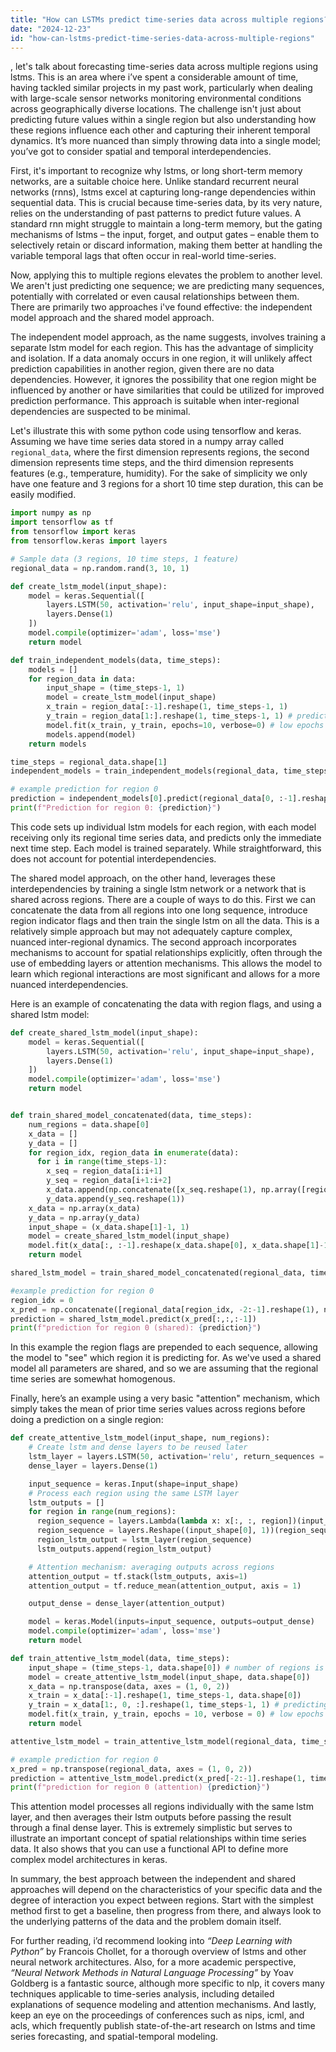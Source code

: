 ```yaml
---
title: "How can LSTMs predict time-series data across multiple regions?"
date: "2024-12-23"
id: "how-can-lstms-predict-time-series-data-across-multiple-regions"
---
```


, let's talk about forecasting time-series data across multiple regions using lstms. This is an area where i’ve spent a considerable amount of time, having tackled similar projects in my past work, particularly when dealing with large-scale sensor networks monitoring environmental conditions across geographically diverse locations. The challenge isn't just about predicting future values within a single region but also understanding how these regions influence each other and capturing their inherent temporal dynamics. It’s more nuanced than simply throwing data into a single model; you’ve got to consider spatial and temporal interdependencies.

First, it's important to recognize why lstms, or long short-term memory networks, are a suitable choice here. Unlike standard recurrent neural networks (rnns), lstms excel at capturing long-range dependencies within sequential data. This is crucial because time-series data, by its very nature, relies on the understanding of past patterns to predict future values. A standard rnn might struggle to maintain a long-term memory, but the gating mechanisms of lstms – the input, forget, and output gates – enable them to selectively retain or discard information, making them better at handling the variable temporal lags that often occur in real-world time-series.

Now, applying this to multiple regions elevates the problem to another level. We aren't just predicting one sequence; we are predicting many sequences, potentially with correlated or even causal relationships between them. There are primarily two approaches i've found effective: the independent model approach and the shared model approach.

The independent model approach, as the name suggests, involves training a separate lstm model for each region. This has the advantage of simplicity and isolation. If a data anomaly occurs in one region, it will unlikely affect prediction capabilities in another region, given there are no data dependencies. However, it ignores the possibility that one region might be influenced by another or have similarities that could be utilized for improved prediction performance. This approach is suitable when inter-regional dependencies are suspected to be minimal.

Let's illustrate this with some python code using tensorflow and keras. Assuming we have time series data stored in a numpy array called `regional_data`, where the first dimension represents regions, the second dimension represents time steps, and the third dimension represents features (e.g., temperature, humidity). For the sake of simplicity we only have one feature and 3 regions for a short 10 time step duration, this can be easily modified.

```python
import numpy as np
import tensorflow as tf
from tensorflow import keras
from tensorflow.keras import layers

# Sample data (3 regions, 10 time steps, 1 feature)
regional_data = np.random.rand(3, 10, 1)

def create_lstm_model(input_shape):
    model = keras.Sequential([
        layers.LSTM(50, activation='relu', input_shape=input_shape),
        layers.Dense(1)
    ])
    model.compile(optimizer='adam', loss='mse')
    return model

def train_independent_models(data, time_steps):
    models = []
    for region_data in data:
        input_shape = (time_steps-1, 1)
        model = create_lstm_model(input_shape)
        x_train = region_data[:-1].reshape(1, time_steps-1, 1)
        y_train = region_data[1:].reshape(1, time_steps-1, 1) # predicting next time step
        model.fit(x_train, y_train, epochs=10, verbose=0) # low epochs for brevity
        models.append(model)
    return models

time_steps = regional_data.shape[1]
independent_models = train_independent_models(regional_data, time_steps)

# example prediction for region 0
prediction = independent_models[0].predict(regional_data[0, :-1].reshape(1, time_steps-1, 1))
print(f"Prediction for region 0: {prediction}")
```

This code sets up individual lstm models for each region, with each model receiving only its regional time series data, and predicts only the immediate next time step. Each model is trained separately. While straightforward, this does not account for potential interdependencies.

The shared model approach, on the other hand, leverages these interdependencies by training a single lstm network or a network that is shared across regions. There are a couple of ways to do this. First we can concatenate the data from all regions into one long sequence, introduce region indicator flags and then train the single lstm on all the data. This is a relatively simple approach but may not adequately capture complex, nuanced inter-regional dynamics. The second approach incorporates mechanisms to account for spatial relationships explicitly, often through the use of embedding layers or attention mechanisms. This allows the model to learn which regional interactions are most significant and allows for a more nuanced interdependencies.

Here is an example of concatenating the data with region flags, and using a shared lstm model:

```python
def create_shared_lstm_model(input_shape):
    model = keras.Sequential([
        layers.LSTM(50, activation='relu', input_shape=input_shape),
        layers.Dense(1)
    ])
    model.compile(optimizer='adam', loss='mse')
    return model


def train_shared_model_concatenated(data, time_steps):
    num_regions = data.shape[0]
    x_data = []
    y_data = []
    for region_idx, region_data in enumerate(data):
      for i in range(time_steps-1):
        x_seq = region_data[i:i+1]
        y_seq = region_data[i+1:i+2]
        x_data.append(np.concatenate([x_seq.reshape(1), np.array([region_idx])], axis = 0))
        y_data.append(y_seq.reshape(1))
    x_data = np.array(x_data)
    y_data = np.array(y_data)
    input_shape = (x_data.shape[1]-1, 1)
    model = create_shared_lstm_model(input_shape)
    model.fit(x_data[:, :-1].reshape(x_data.shape[0], x_data.shape[1]-1, 1), y_data, epochs = 10, verbose = 0) # low epochs for brevity
    return model

shared_lstm_model = train_shared_model_concatenated(regional_data, time_steps)

#example prediction for region 0
region_idx = 0
x_pred = np.concatenate([regional_data[region_idx, -2:-1].reshape(1), np.array([region_idx])], axis = 0).reshape(1,1,2)
prediction = shared_lstm_model.predict(x_pred[:,:,:-1])
print(f"prediction for region 0 (shared): {prediction}")
```
In this example the region flags are prepended to each sequence, allowing the model to "see" which region it is predicting for. As we've used a shared model all parameters are shared, and so we are assuming that the regional time series are somewhat homogenous.

Finally, here’s an example using a very basic "attention" mechanism, which simply takes the mean of prior time series values across regions before doing a prediction on a single region:

```python
def create_attentive_lstm_model(input_shape, num_regions):
    # Create lstm and dense layers to be reused later
    lstm_layer = layers.LSTM(50, activation='relu', return_sequences = False)
    dense_layer = layers.Dense(1)

    input_sequence = keras.Input(shape=input_shape)
    # Process each region using the same LSTM layer
    lstm_outputs = []
    for region in range(num_regions):
      region_sequence = layers.Lambda(lambda x: x[:, :, region])(input_sequence)
      region_sequence = layers.Reshape((input_shape[0], 1))(region_sequence) # ensure the shape is correct to be fed to an lstm
      region_lstm_output = lstm_layer(region_sequence)
      lstm_outputs.append(region_lstm_output)

    # Attention mechanism: averaging outputs across regions
    attention_output = tf.stack(lstm_outputs, axis=1)
    attention_output = tf.reduce_mean(attention_output, axis = 1)

    output_dense = dense_layer(attention_output)

    model = keras.Model(inputs=input_sequence, outputs=output_dense)
    model.compile(optimizer='adam', loss='mse')
    return model

def train_attentive_lstm_model(data, time_steps):
    input_shape = (time_steps-1, data.shape[0]) # number of regions is an extra input
    model = create_attentive_lstm_model(input_shape, data.shape[0])
    x_data = np.transpose(data, axes = (1, 0, 2))
    x_train = x_data[:-1].reshape(1, time_steps-1, data.shape[0])
    y_train = x_data[1:, 0, :].reshape(1, time_steps-1, 1) # predicting only for region 0
    model.fit(x_train, y_train, epochs = 10, verbose = 0) # low epochs for brevity
    return model

attentive_lstm_model = train_attentive_lstm_model(regional_data, time_steps)

# example prediction for region 0
x_pred = np.transpose(regional_data, axes = (1, 0, 2))
prediction = attentive_lstm_model.predict(x_pred[-2:-1].reshape(1, time_steps-1, regional_data.shape[0]))
print(f"prediction for region 0 (attention) {prediction}")
```
This attention model processes all regions individually with the same lstm layer, and then averages their lstm outputs before passing the result through a final dense layer. This is extremely simplistic but serves to illustrate an important concept of spatial relationships within time series data. It also shows that you can use a functional API to define more complex model architectures in keras.

In summary, the best approach between the independent and shared approaches will depend on the characteristics of your specific data and the degree of interaction you expect between regions. Start with the simplest method first to get a baseline, then progress from there, and always look to the underlying patterns of the data and the problem domain itself.

For further reading, i’d recommend looking into *“Deep Learning with Python”* by Francois Chollet, for a thorough overview of lstms and other neural network architectures. Also, for a more academic perspective, *“Neural Network Methods in Natural Language Processing”* by Yoav Goldberg is a fantastic source, although more specific to nlp, it covers many techniques applicable to time-series analysis, including detailed explanations of sequence modeling and attention mechanisms. And lastly, keep an eye on the proceedings of conferences such as nips, icml, and acls, which frequently publish state-of-the-art research on lstms and time series forecasting, and spatial-temporal modeling.
